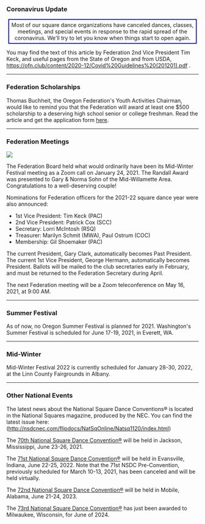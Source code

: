 ### Coronavirus Update

<center>
<div style='border: 2px solid blue; width:480px; padding:5px'>
Most of our square dance organizations have canceled dances, classes, meetings, 
and special events in response to the rapid spread of the coronavirus.  We'll try to
let you know when things start to open again.
</div>
</center>

You may find the text of this article by Federation 2nd Vice President Tim Keck, and useful pages from the State of Oregon and from USDA, https://ofn.club/content/2020-12/Covid%20Guidelines%20(201201).pdf .

---

### Federation Scholarships

Thomas Buchheit, the Oregon Federation's Youth Activities Chairman, would like to remind you that the Federation will award at least one $500 scholarship to a deserving high school senior or college freshman.  Read the article and get the application form [here](https://ofn.club/content/2021-02/OFSRDC%20scholarship.pdf).

---

### Federation Meetings

<img class='right' src='/content/2021-02/t300/GaryNormaSohn300.png'>

The Federation Board held what would ordinarily have been its Mid-Winter Festival meeting as a Zoom call
on January 24, 2021.  The Randall Award was presented to Gary & Norma Sohn of the Mid-Willamette Area.
Congratulations to a well-deserving couple!

Nominations for Federation officers for the 2021-22 square dance year were also announced:

* 1st Vice President: Tim Keck (PAC)
* 2nd Vice President: Patrick Cox (SCC)
* Secretary: Lorri McIntosh (RSQ)
* Treasurer: Marilyn Schmit (MWA), Paul Ostrum (COC)
* Membership: Gil Shoemaker (PAC)

The current President, Gary Clark, automatically becomes Past President.  The current 1st Vice President, George Hermann, automatically becomes President.  Ballots will be mailed to the club secretaries early in February, and must be
returned to the Federation Secretary during April.

The next Federation meeting will be a Zoom teleconference on May 16, 2021, at 9:00 AM.
<br class='clear'>

----

### Summer Festival

As of now, no Oregon Summer Festival is planned for 2021.  Washington's Summer Festival is scheduled for June 17-19, 2021, in Everett, WA.

----

### Mid-Winter

Mid-Winter Festival 2022 is currently scheduled for January 28-30, 2022, at the Linn County Fairgrounds in Albany.

---

### Other National Events

The latest news about the National Square Dance Conventions&reg; is located in the National Squares magazine, produced by the NEC.  You can find the latest issue here: (http://nsdcnec.com/flipdocs/NatSqOnline/Natsq1120/index.html)

The [70th National Square Dance Convention&reg;](https://www.70nsdc.com/) will be held in Jackson, Mississippi, June 23-26, 2021.

The [71st National Square Dance Convention&reg;](https://www.71nsdc.org/) will be held in Evansville, Indiana, June 22-25, 2022.  Note that the 71st NSDC Pre-Convention, previously scheduled for March 10-13, 2021, has been canceled and will be held virtually.

The [72nd National Square Dance Convention&reg;](https://www.72nsdc.com/) will be held in Mobile, Alabama, June 21-24, 2023.

The [73rd National Square Dance Convention&reg;](https://www.73nsdc.com/) has just been awarded to Milwaukee, Wisconsin, for June of 2024.

